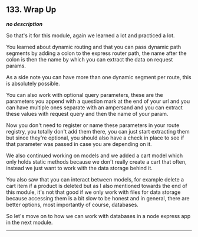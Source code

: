 ## 133. Wrap Up

<strong><em>no description</em></strong>

So that's it for this module, again we learned a lot and practiced a lot. 

You learned about dynamic routing and that you can pass dynamic path segments by
adding a colon to the express router path, the name after the colon is then the
name by which you can extract the data on request params. 

As a side note you can have more than one dynamic segment per route, this is
absolutely possible. 

You can also work with optional query parameters, these are the parameters you
append with a question mark at the end of your url and you can have multiple
ones separate with an ampersand and you can extract these values with request
query and then the name of your param. 

Now you don't need to register or name these parameters in your route registry,
you totally don't add them there, you can just start extracting them but since
they're optional, you should also have a check in place to see if that parameter
was passed in case you are depending on it. 

We also continued working on models and we added a cart model which only holds
static methods because we don't really create a cart that often, instead we just
want to work with the data storage behind it. 

You also saw that you can interact between models, for example delete a cart
item if a product is deleted but as I also mentioned towards the end of this
module, it's not that good if we only work with files for data storage because
accessing them is a bit slow to be honest and in general, there are better
options, most importantly of course, databases. 

So let's move on to how we can work with databases in a node express app in the
next module. 

---